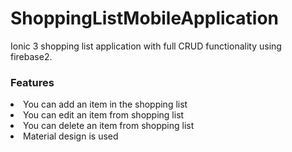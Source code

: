 # ShoppingListMobileApplication
Ionic 3 shopping list application with full CRUD functionality using firebase2. <br>

<h3>Features</h3>
<li>You can add an item in the shopping list </li>
<li>You can edit an item from shopping list</li>
<li>You can delete an item from shopping list</li>
<li>Material design is used</li>

